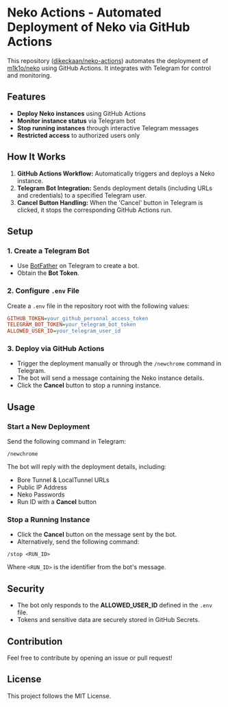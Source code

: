 # Neko Actions - Automated Deployment of Neko via GitHub Actions

This repository ([dikeckaan/neko-actions](https://github.com/dikeckaan/neko-actions)) automates the deployment of [m1k1o/neko](https://github.com/m1k1o/neko) using GitHub Actions. It integrates with Telegram for control and monitoring.

## Features
- **Deploy Neko instances** using GitHub Actions
- **Monitor instance status** via Telegram bot
- **Stop running instances** through interactive Telegram messages
- **Restricted access** to authorized users only

## How It Works
1. **GitHub Actions Workflow:** Automatically triggers and deploys a Neko instance.
2. **Telegram Bot Integration:** Sends deployment details (including URLs and credentials) to a specified Telegram user.
3. **Cancel Button Handling:** When the 'Cancel' button in Telegram is clicked, it stops the corresponding GitHub Actions run.

## Setup
### 1. Create a Telegram Bot
- Use [BotFather](https://t.me/botfather) on Telegram to create a bot.
- Obtain the **Bot Token**.

### 2. Configure `.env` File
Create a `.env` file in the repository root with the following values:
```ini
GITHUB_TOKEN=your_github_personal_access_token
TELEGRAM_BOT_TOKEN=your_telegram_bot_token
ALLOWED_USER_ID=your_telegram_user_id
```

### 3. Deploy via GitHub Actions
- Trigger the deployment manually or through the `/newchrome` command in Telegram.
- The bot will send a message containing the Neko instance details.
- Click the **Cancel** button to stop a running instance.

## Usage
### Start a New Deployment
Send the following command in Telegram:
```
/newchrome
```
The bot will reply with the deployment details, including:
- Bore Tunnel & LocalTunnel URLs
- Public IP Address
- Neko Passwords
- Run ID with a **Cancel** button

### Stop a Running Instance
- Click the **Cancel** button on the message sent by the bot.
- Alternatively, send the following command:
```
/stop <RUN_ID>
```
Where `<RUN_ID>` is the identifier from the bot's message.

## Security
- The bot only responds to the **ALLOWED_USER_ID** defined in the `.env` file.
- Tokens and sensitive data are securely stored in GitHub Secrets.

## Contribution
Feel free to contribute by opening an issue or pull request!

## License
This project follows the MIT License.

